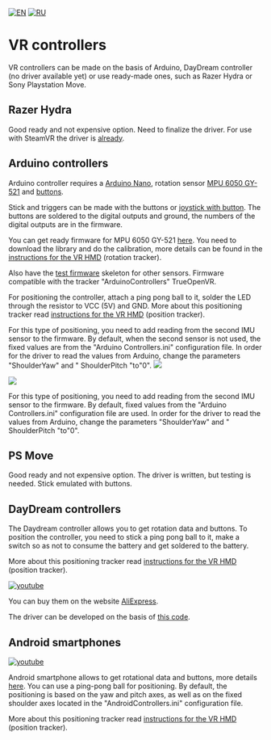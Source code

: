 ﻿[![EN](https://user-images.githubusercontent.com/9499881/33184537-7be87e86-d096-11e7-89bb-f3286f752bc6.png)](https://github.com/TrueOpenVR/TrueOpenVR-DIY/blob/master/Controllers/Controllers.md) 
[![RU](https://user-images.githubusercontent.com/9499881/27683795-5b0fbac6-5cd8-11e7-929c-057833e01fb1.png)](https://github.com/TrueOpenVR/TrueOpenVR-DIY/blob/master/Controllers/Controllers.RU.md) 
# VR controllers
VR controllers can be made on the basis of Arduino, DayDream controller (no driver available yet) or use ready-made ones, such as Razer Hydra or Sony Playstation Move.

## Razer Hydra
Good ready and not expensive option. Need to finalize the driver. For use with SteamVR the driver is [already](https://github.com/r57zone/Razer-Hydra-SteamVR-driver).

## Arduino controllers
Arduino controller requires a [Arduino Nano](http://ali.pub/2oy73f), rotation sensor [MPU 6050 GY-521](http://ali.pub/2oy76c) and [buttons](http://ali.pub/33lzue).

Stick and triggers can be made with the buttons or [joystick with button](http://ali.pub/2zbur8). The buttons are soldered to the digital outputs and ground, the numbers of the digital outputs are in the firmware.

You can get ready firmware for MPU 6050 GY-521 [here](https://github.com/TrueOpenVR/TrueOpenVR-DIY/blob/master/Controllers/Arduino/Controller_MPU6050_DMP6.ino). You need to download the library and do the calibration, more details can be found in the [instructions for the VR HMD](https://github.com/TrueOpenVR/TrueOpenVR-DIY/blob/master/HMD/HMD.md) (rotation tracker).

Also have the [test firmware](https://github.com/TrueOpenVR/TrueOpenVR-DIY/blob/master/Controllers/Arduino/Controller.ino) skeleton for other sensors. Firmware compatible with the tracker "ArduinoControllers" TrueOpenVR.

For positioning the controller, attach a ping pong ball to it, solder the LED through the resistor to VCC (5V) and GND. More about this positioning tracker read [instructions for the VR HMD](https://github.com/TrueOpenVR/TrueOpenVR-DIY/blob/master/HMD/HMD.md) (position tracker).



For this type of positioning, you need to add reading from the second IMU sensor to the firmware. By default, when the second sensor is not used, the fixed values are from the "Arduino Controllers.ini" configuration file. In order for the driver to read the values from Arduino, change the parameters "ShoulderYaw" and " ShoulderPitch "to"0".
![](https://user-images.githubusercontent.com/9499881/79615275-72e20c00-8113-11ea-8467-514d9fe730a6.gif)

![](https://user-images.githubusercontent.com/9499881/80840516-8e1e4280-8c0e-11ea-9a5f-96a890f12d29.gif)

For this type of positioning, you need to add reading from the second IMU sensor to the firmware. By default, fixed values from the "Arduino Controllers.ini" configuration file are used. In order for the driver to read the values from Arduino, change the parameters "ShoulderYaw" and " ShoulderPitch "to"0".

## PS Move
Good ready and not expensive option. The driver is written, but testing is needed. Stick emulated with buttons.

## DayDream controllers
The Daydream controller allows you to get rotation data and buttons. To position the controller, you need to stick a ping pong ball to it, make a switch so as not to consume the battery and get soldered to the battery. 

More about this positioning tracker read [instructions for the VR HMD](https://github.com/TrueOpenVR/TrueOpenVR-DIY/blob/master/HMD/HMD.md) (position tracker).

[![youtube](https://user-images.githubusercontent.com/9499881/44265935-ae8b4b00-a239-11e8-85fa-006f29f58c82.gif)](https://youtu.be/jtABXvqChHU)

You can buy them on the website [AliExpress](http://ali.pub/2ph4hr). 

The driver can be developed on the basis of [this code](https://github.com/gb2111/Access-GearVR-Controller-from-PC).

## Android smartphones
[![youtube](https://user-images.githubusercontent.com/9499881/44266133-7b958700-a23a-11e8-98bb-af64a35c7ecb.gif)](https://youtu.be/4V1yee-_5PA)

Android smartphone allows to get rotational data and buttons, more details [here](https://github.com/TrueOpenVR/TrueOpenVR-Drivers/tree/master/C%2B%2B/AndroidControllers). You can use a ping-pong ball for positioning. By default, the positioning is based on the yaw and pitch axes, as well as on the fixed shoulder axes located in the "AndroidControllers.ini" configuration file.

More about this positioning tracker read [instructions for the VR HMD](https://github.com/TrueOpenVR/TrueOpenVR-DIY/blob/master/HMD/HMD.md) (position tracker).